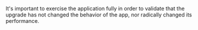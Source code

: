 It's important to exercise the application fully in order to validate that the upgrade has not changed the behavior of the app, nor radically changed its performance.
